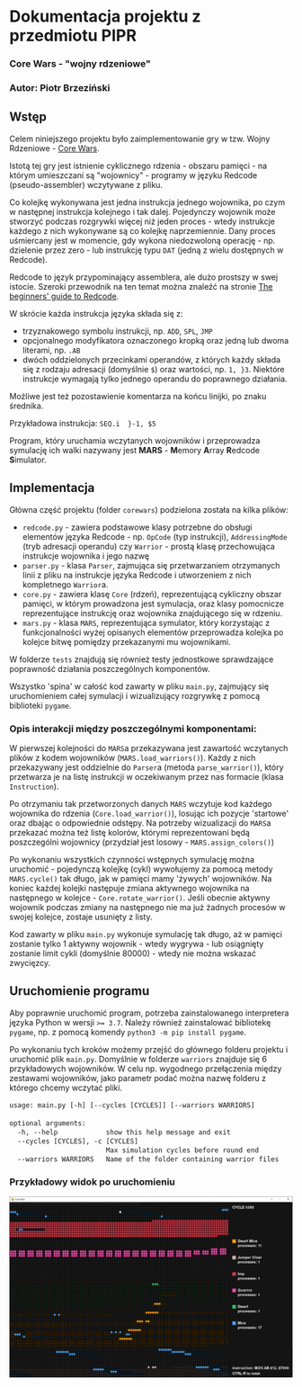# Dokumentacja projektu z przedmiotu PIPR
### Core Wars - "wojny rdzeniowe"
### Autor: Piotr Brzeziński

## Wstęp
Celem niniejszego projektu było zaimplementowanie gry w tzw. Wojny Rdzeniowe - [Core Wars](https://pl.wikipedia.org/wiki/Core_War).

Istotą tej gry jest istnienie cyklicznego rdzenia - obszaru pamięci - na którym umieszczani są "wojownicy" - programy w języku Redcode (pseudo-assembler) wczytywane z pliku.

Co kolejkę wykonywana jest jedna instrukcja jednego wojownika, po czym w następnej instrukcja kolejnego i tak dalej. Pojedynczy wojownik może stworzyć podczas rozgrywki więcej niż jeden proces - wtedy instrukcje każdego z nich wykonywane są co kolejkę naprzemiennie. Dany proces uśmiercany jest w momencie, gdy wykona niedozwoloną operację - np. dzielenie przez zero - lub instrukcję typu `DAT` (jedną z wielu dostępnych w Redcode).

Redcode to język przypominający assemblera, ale dużo prostszy w swej istocie. Szeroki przewodnik na ten temat można znaleźć na stronie [The beginners' guide to Redcode](http://vyznev.net/corewar/guide.html).

W skrócie każda instrukcja języka składa się z:

- trzyznakowego symbolu instrukcji, np. `ADD`, `SPL`, `JMP`
- opcjonalnego modyfikatora oznaczonego kropką oraz jedną lub dwoma literami, np. `.AB`
- dwóch oddzielonych przecinkami operandów, z których każdy składa się z rodzaju adresacji (domyślnie `$`) oraz wartości, np. `1, }3`. Niektóre instrukcje wymagają tylko jednego operandu do poprawnego działania.

Możliwe jest też pozostawienie komentarza na końcu linijki, po znaku średnika.

Przykładowa instrukcja: `SEQ.i	}-1, $5`

Program, który uruchamia wczytanych wojowników i przeprowadza symulację ich walki nazywany jest **MARS** - **M**emory **A**rray **R**edcode **S**imulator.


## Implementacja
Główna część projektu (folder `corewars`) podzielona została na kilka plików:
- `redcode.py` - zawiera podstawowe klasy potrzebne do obsługi elementów języka Redcode - np. `OpCode` (typ instrukcji), `AddressingMode` (tryb adresacji operandu) czy `Warrior` - prostą klasę przechowująca instrukcje wojownika i jego nazwę
- `parser.py` - klasa `Parser`, zajmująca się przetwarzaniem otrzymanych linii z pliku na instrukcje języka Redcode i utworzeniem z nich kompletnego `Warrior`a.
- `core.py` - zawiera klasę `Core` (rdzeń), reprezentującą cykliczny obszar pamięci, w którym prowadzona jest symulacja, oraz klasy pomocnicze reprezentujące instrukcję oraz wojownika znajdującego się w rdzeniu.
- `mars.py` - klasa `MARS`, reprezentująca symulator, który korzystając z funkcjonalności wyżej opisanych elementów przeprowadza kolejka po kolejce bitwę pomiędzy przekazanymi mu wojownikami.

W folderze `tests` znajdują się również testy jednostkowe sprawdzające poprawność działania poszczególnych komponentów.

Wszystko 'spina' w całość kod zawarty w pliku `main.py`, zajmujący się uruchomieniem całej symulacji i wizualizujący rozgrywkę z pomocą biblioteki `pygame`.

### Opis interakcji między poszczególnymi komponentami:
W pierwszej kolejności do `MARS`a przekazywana jest zawartość wczytanych plików z kodem wojowników (`MARS.load_warriors()`). Każdy z nich przekazywany jest oddzielnie do `Parser`a (metoda `parse_warrior()`), który przetwarza je na listę instrukcji w oczekiwanym przez nas formacie (klasa `Instruction`).

Po otrzymaniu tak przetworzonych danych `MARS` wczytuje kod każdego wojownika do rdzenia (`Core.load_warrior()`), losując ich pozycje 'startowe' oraz dbając o odpowiednie odstępy. Na potrzeby wizualizacji do `MARS`a przekazać można też listę kolorów, którymi reprezentowani będą poszczególni wojownicy (przydział jest losowy - `MARS.assign_colors()`)

Po wykonaniu wszystkich czynności wstępnych symulację można uruchomić - pojedynczą kolejkę (cykl) wywołujemy za pomocą metody `MARS.cycle()` tak długo, jak w pamięci mamy 'żywych' wojowników. Na koniec każdej kolejki następuje zmiana aktywnego wojownika na następnego w kolejce - `Core.rotate_warrior()`. Jeśli obecnie aktywny wojownik podczas zmiany na następnego nie ma już żadnych procesów w swojej kolejce, zostaje usunięty z listy.

Kod zawarty w pliku `main.py` wykonuje symulację tak długo, aż w pamięci zostanie tylko 1 aktywny wojownik - wtedy wygrywa - lub osiągnięty zostanie limit cykli (domyślnie 80000) - wtedy nie można wskazać zwycięzcy.


## Uruchomienie programu
Aby poprawnie uruchomić program, potrzeba zainstalowanego interpretera języka Python w wersji `>= 3.7`. Należy również zainstalować bibliotekę `pygame`, np. z pomocą komendy `python3 -m pip install pygame`.

Po wykonaniu tych kroków możemy przejść do głównego folderu projektu i uruchomić plik `main.py`. Domyślnie w folderze `warriors` znajduje się 6 przykładowych wojowników. W celu np. wygodnego przełączenia między zestawami wojowników, jako parametr podać można nazwę folderu z którego chcemy wczytać pliki.

```
usage: main.py [-h] [--cycles [CYCLES]] [--warriors WARRIORS]

optional arguments:
  -h, --help            show this help message and exit
  --cycles [CYCLES], -c [CYCLES]
                        Max simulation cycles before round end
  --warriors WARRIORS   Name of the folder containing warrior files
```

### Przykładowy widok po uruchomieniu
![example screenshot](docs/example.png)